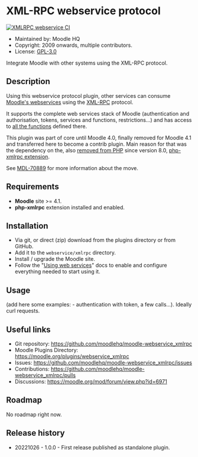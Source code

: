 XML-RPC webservice protocol
=======================
[![XMLRPC webservice CI](https://github.com/moodlehq/moodle-webservice_xmlrpc/actions/workflows/ci.yml/badge.svg?branch=main)](https://github.com/moodlehq/moodle-webservice_xmlrpc/actions/workflows/ci.yml)

* Maintained by: Moodle HQ
* Copyright: 2009 onwards, multiple contributors.
* License: [GPL-3.0](LICENSE)

Integrate Moodle with other systems using the XML-RPC protocol.

Description
-----------

Using this webservice protocol plugin, other services can consume [Moodle's webservices](https://docs.moodle.org/en/Web_services) using the [XML-RPC](http://xmlrpc.com) protocol.

It supports the complete web services stack of Moodle (authentication and authorisation, tokens, services and functions, restrictions...) and has access to [all the functions](https://docs.moodle.org/dev/Web_service_API_functions) defined there.

This plugin was part of core until Moodle 4.0, finally removed for Moodle 4.1 and transferred here to become a contrib plugin. Main reason for that was the dependency on the, also [removed from PHP](https://php.watch/versions/8.0/xmlrpc) since version 8.0, [php-xmlrpc extension](https://www.php.net/manual/en/book.xmlrpc.php).

See [MDL-70889](https://tracker.moodle.org/browse/MDL-70889) for more information about the move.

Requirements
------------

- **Moodle** site >= 4.1.
- **php-xmlrpc** extension installed and enabled.

Installation
------------

- Via git, or direct (zip) download from the plugins directory or from GitHub.
- Add it to the `webservice/xmlrpc` directory.
- Install / upgrade the Moodle site.
- Follow the "[Using web services](https://docs.moodle.org/en/Using_web_services)" docs to enable and configure everything needed to start using it.

Usage
-----

(add here some examples: - authentication with token, a few calls...). Ideally curl requests.

Useful links
------------

* Git repository: https://github.com/moodlehq/moodle-webservice_xmlrpc
* Moodle Plugins Directory: https://moodle.org/plugins/webservice_xmlrpc
* Issues: https://github.com/moodlehq/moodle-webservice_xmlrpc/issues
* Contributions: https://github.com/moodlehq/moodle-webservice_xmlrpc/pulls
* Discussions: https://moodle.org/mod/forum/view.php?id=6971

Roadmap
-------

No roadmap right now.

Release history
---------------

- 20221026 - 1.0.0 - First release published as standalone plugin.
